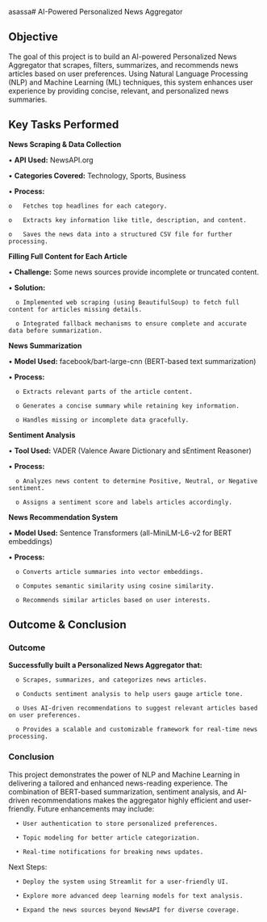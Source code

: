 asassa# AI-Powered Personalized News Aggregator

## Objective
The goal of this project is to build an AI-powered Personalized News Aggregator that scrapes, filters, summarizes, and recommends news articles based on user preferences. Using Natural Language Processing (NLP) and Machine Learning (ML) techniques, this system enhances user experience by providing concise, relevant, and personalized news summaries.

## Key Tasks Performed

**News Scraping & Data Collection**
   
•	**API Used:** NewsAPI.org

•	**Categories Covered:** Technology, Sports, Business

•	**Process:**

    o	Fetches top headlines for each category.
    
    o	Extracts key information like title, description, and content.
    
    o	Saves the news data into a structured CSV file for further processing.
    

**Filling Full Content for Each Article** 

•	**Challenge:** Some news sources provide incomplete or truncated content.

•	**Solution:**

      o	Implemented web scraping (using BeautifulSoup) to fetch full content for articles missing details.

      o	Integrated fallback mechanisms to ensure complete and accurate data before summarization.

**News Summarization**

•	**Model Used:** facebook/bart-large-cnn (BERT-based text summarization)

•	**Process:**

      o	Extracts relevant parts of the article content.
      
      o	Generates a concise summary while retaining key information.
      
      o	Handles missing or incomplete data gracefully.
      

**Sentiment Analysis**

•	**Tool Used:** VADER (Valence Aware Dictionary and sEntiment Reasoner)

•	**Process:**

      o	Analyzes news content to determine Positive, Neutral, or Negative sentiment.
      
      o	Assigns a sentiment score and labels articles accordingly.

**News Recommendation System**

•	**Model Used:** Sentence Transformers (all-MiniLM-L6-v2 for BERT embeddings)

•	**Process:**

      o	Converts article summaries into vector embeddings.
      
      o	Computes semantic similarity using cosine similarity.
      
      o	Recommends similar articles based on user interests.
      

## Outcome & Conclusion
### Outcome
**Successfully built a Personalized News Aggregator that:**

      o	Scrapes, summarizes, and categorizes news articles.
      
      o	Conducts sentiment analysis to help users gauge article tone.
      
      o	Uses AI-driven recommendations to suggest relevant articles based on user preferences.
      
      o	Provides a scalable and customizable framework for real-time news processing.


### Conclusion

This project demonstrates the power of NLP and Machine Learning in delivering a tailored and enhanced news-reading experience. The combination of BERT-based summarization, sentiment analysis, and AI-driven recommendations makes the aggregator highly efficient and user-friendly. Future enhancements may include:

      •	User authentication to store personalized preferences.
      
      •	Topic modeling for better article categorization.
      
      •	Real-time notifications for breaking news updates.

 Next Steps:
 
      •	Deploy the system using Streamlit for a user-friendly UI.
      
      •	Explore more advanced deep learning models for text analysis.
      
      •	Expand the news sources beyond NewsAPI for diverse coverage.

